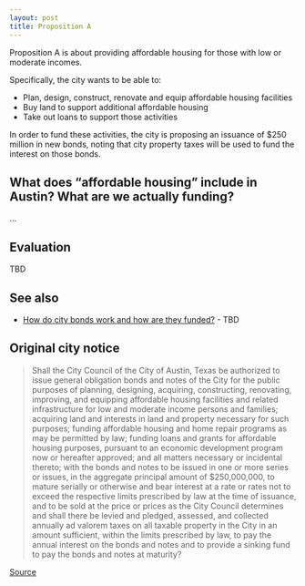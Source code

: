 ```yaml
---
layout: post
title: Proposition A
---
```


Proposition A is about providing affordable housing for those with low or moderate incomes.

Specifically, the city wants to be able to:

* Plan, design, construct, renovate and equip affordable housing facilities
* Buy land to support additional affordable housing
* Take out loans to support those activities

In order to fund these activities, the city is proposing an issuance of $250 million in new bonds, noting that city
property taxes will be used to fund the interest on those bonds.

## What does “affordable housing” include in Austin? What are we actually funding?

…

## Evaluation

TBD

## See also

* [How do city bonds work and how are they funded?](#) - TBD

## Original city notice

> Shall the City Council of the City of Austin, Texas be authorized to issue general obligation bonds and notes of
> the City for the public purposes of planning, designing, acquiring, constructing, renovating, improving, and
> equipping affordable housing facilities and related infrastructure for low and moderate income persons and
> families; acquiring land and interests in land and property necessary for such purposes; funding affordable
> housing and home repair programs as may be permitted by law; funding loans and grants for affordable housing
> purposes, pursuant to an economic development program now or hereafter approved; and all matters necessary
> or incidental thereto; with the bonds and notes to be issued in one or more series or issues, in the aggregate
> principal amount of $250,000,000, to mature serially or otherwise and bear interest at a rate or rates not to
> exceed the respective limits prescribed by law at the time of issuance, and to be sold at the price or prices as the
> City Council determines and shall there be levied and pledged, assessed, and collected annually ad valorem
> taxes on all taxable property in the City in an amount sufficient, within the limits prescribed by law, to pay the
> annual interest on the bonds and notes and to provide a sinking fund to pay the bonds and notes at maturity?

[Source](https://www.austintexas.gov/edims/document.cfm?id=307013)

